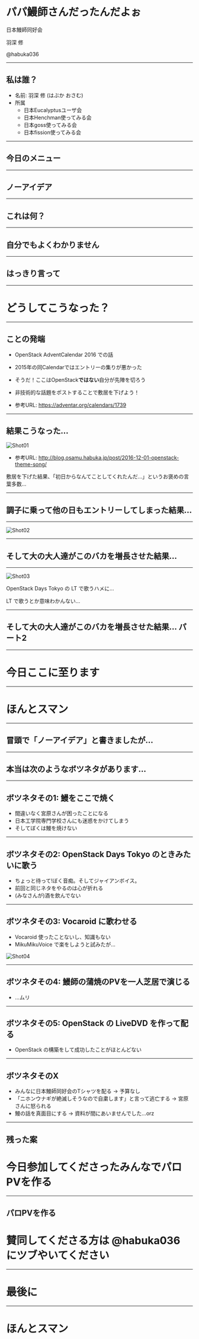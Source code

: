 # パパ鰻師さんだったんだよぉ

日本鰻師同好会

羽深 修

@habuka036

---
## 私は誰？

* 名前: 羽深 修 (はぶか おさむ)
* 所属
  * 日本Eucalyptusユーザ会  
  * 日本Henchman使ってみる会
  * 日本goss使ってみる会
  * 日本fission使ってみる会

---
## 今日のメニュー

---
## ノーアイデア

---
## これは何？

---
## 自分でもよくわかりません

---
## はっきり言って

---
# どうしてこうなった？

---
## ことの発端

* OpenStack AdventCalendar 2016 での話
* 2015年の同Calendarではエントリーの集りが悪かった
* そうだ！ここはOpenStack**ではない**自分が先陣を切ろう
* 非技術的な話題をポストすることで敷居を下げよう！

* 参考URL: https://adventar.org/calendars/1739

---
## 結果こうなった…
![Shot01](odc20170819-01.png)

* 参考URL: http://blog.osamu.habuka.jp/post/2016-12-01-openstack-theme-song/

敷居を下げた結果、「初日からなんてことしてくれたんだ…」というお褒めの言葉多数…

---
## 調子に乗って他の日もエントリーしてしまった結果…

---
![Shot02](odc20170819-02.png)

---
## そして大の大人達がこのバカを増長させた結果…

---
![Shot03](odc20170819-03.png)

OpenStack Days Tokyo の LT で歌うハメに…

LT で歌うとか意味わかんない…

---
## そして大の大人達がこのバカを増長させた結果… パート2

---
# 今日ここに至ります

---
# ほんとスマン

---
## 冒頭で「ノーアイデア」と書きましたが…

---
## 本当は次のようなボツネタがあります…

---
## ボツネタその1: 鰻をここで焼く

* 間違いなく宮原さんが困ったことになる
* 日本工学院専門学校さんにも迷惑をかけてしまう
* そしてぼくは鰻を焼けない

---
## ボツネタその2: OpenStack Days Tokyo のときみたいに歌う

* ちょっと待って!ぼく音痴。そしてジャイアンボイス。
* 前回と同じネタをやるのは心が折れる
* (みなさんが)酒を飲んでない

---
## ボツネタその3: Vocaroid に歌わせる

* Vocaroid 使ったことないし、知識もない
* MikuMikuVoice で楽をしようと試みたが…

![Shot04](odc20170819-04.png)

---
## ボツネタその4: 鰻師の蒲焼のPVを一人芝居で演じる

* …ムリ

---
## ボツネタその5: OpenStack の LiveDVD を作って配る

* OpenStack の構築をして成功したことがほとんどない

---
## ボツネタそのX

* みんなに日本鰻師同好会のTシャツを配る → 予算なし
* 「ニホンウナギが絶滅しそうなので自粛します」と言って逃亡する → 宮原さんに怒られる
* 鰻の話を真面目にする → 資料が間にあいませんでした…orz

---
## 残った案

# 今日参加してくださったみんなでパロPVを作る

---
## パロPVを作る

# 賛同してくださる方は @habuka036 にツブやいてください

---
# 最後に

---
# ほんとスマン
